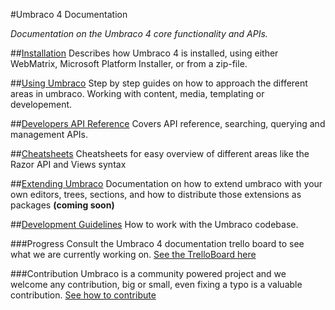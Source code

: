 #Umbraco 4 Documentation

_Documentation on the Umbraco 4 core functionality and APIs._

##[Installation](Installation/index.md)
Describes how Umbraco 4 is installed, using either WebMatrix, Microsoft Platform Installer, or from a zip-file. 

##[Using Umbraco](Using-Umbraco/index.md)
Step by step guides on how to approach the different areas in umbraco. Working with content, media, templating or developement. 

##[Developers API Reference](Reference/index.md)
Covers API reference, searching, querying and management APIs.

##[Cheatsheets](Cheatsheets/index.md)
Cheatsheets for easy overview of different areas like the Razor API and Views syntax

##[Extending Umbraco](Extending-Umbraco/index.md)
Documentation on how to extend umbraco with your own editors, trees, sections, and how to distribute those extensions as packages **(coming soon)**

##[Development Guidelines](Development-Guidelines/index.md)
How to work with the Umbraco codebase.

###Progress
Consult the Umbraco 4 documentation trello board to see what we are currently working on.
[See the TrelloBoard here](https://trello.com/board/umbraco-4-documentation/4fdb02df8fc3ef067e809e95)

###Contribution
Umbraco is a community powered project and we welcome any contribution, big or small, even fixing a typo is a valuable contribution.
[See how to contribute](https://github.com/umbraco/Umbraco4Docs)



 